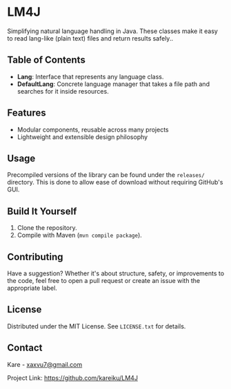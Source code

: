 # LM4J

Simplifying natural language handling in Java. These classes make it easy to read lang-like (plain text) files and return results safely..

## Table of Contents

- **Lang**: Interface that represents any language class.
- **DefaultLang**: Concrete language manager that takes a file path and searches for it inside resources.

## Features

- Modular components, reusable across many projects
- Lightweight and extensible design philosophy

## Usage

Precompiled versions of the library can be found under the `releases/` directory. This is done to allow ease of download without requiring GitHub's GUI.

## Build It Yourself

1. Clone the repository.
2. Compile with Maven (`mvn compile package`).

## Contributing

Have a suggestion? Whether it's about structure, safety, or improvements to the code, feel free to open a pull request or create an issue with the appropriate label.

## License

Distributed under the MIT License. See `LICENSE.txt` for details.

## Contact

Kare - xaxvu7@gmail.com

Project Link: https://github.com/kareiku/LM4J
